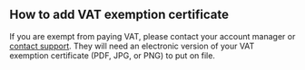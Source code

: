 ## How to add VAT exemption certificate

If you are exempt from paying VAT, please contact your account manager or [contact support](https://go.microsoft.com/fwlink?LinkId=398371). They will need an electronic version of your VAT exemption certificate (PDF, JPG, or PNG) to put on file.


